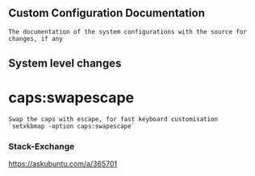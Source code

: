 ## Custom Configuration Documentation

    The documentation of the system configurations with the source for changes, if any


## System level changes

# caps:swapescape
    Swap the caps with escape, for fast keyboard customisation
    `setxkbmap -option caps:swapescape`
### Stack-Exchange
https://askubuntu.com/a/365701

